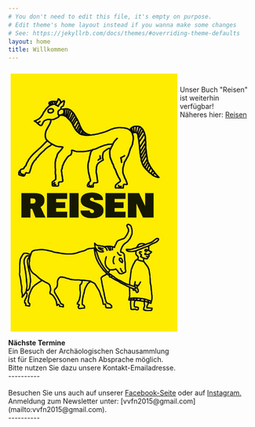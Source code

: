 ```yaml
---
# You don't need to edit this file, it's empty on purpose.
# Edit theme's home layout instead if you wanna make some changes
# See: https://jekyllrb.com/docs/themes/#overriding-theme-defaults
layout: home
title: Willkommen
---
```


<!-- <p><img src="images/Archivgebaeude.jpg" border="0" width="340" style="margin-top: 10px; margin-left: 5px; margin-right: 5px; float: left;" /> -->
<p><img src="images/VVFNeV zum Keltenjahr.JPG" border="0" width="340" style="margin-top: 10px; margin-left: 5px; margin-right: 5px; float: left;" />
<p style="float:right"><strong>Nächste Termine</strong><br/>
  Ein Besuch der Archäologischen Schausammlung <br />
  ist für Einzelpersonen nach Absprache möglich.<br />
Bitte nutzen Sie dazu unsere Kontakt-Emailadresse.<br />
  ---------- <br/>
<br />
Besuchen Sie uns auch auf unserer <a href="https://www.facebook.com/vorgeschichte.niddertal/">Facebook-Seite</a> oder auf <a href="https://www.instagram.com/vorgeschichte_niddertal/">Instagram.</a><br />
Anmeldung zum Newsletter unter: [vvfn2015@gmail.com](mailto:vvfn2015@gmail.com).<br />
  ---------- <br/>
<br />
  &emsp;<br />
  

&emsp;<br />
&emsp;<br />
Unser Buch "Reisen" ist weiterhin<br />
verfügbar!<br/>
Näheres hier: <a href="https://vvfn.github.io/vvfn/aktuell/2022/01/28/PM-keltenjahr.html">Reisen</a><br />
                   </p></p>

<!--Vom Nidderauer Rathaus aus fahren Sie Richtung Friedberg immer geradeaus, im Stadtteil Heldenbergen nach dem Wolle-Laden rechts in die Mittelstraße, nach etwa 100 Metern biegen Sie links in die Hofeinfahrt auf das Gelände „Mittelburg“. Vor dem Archivgebäude stehen drei Parkplätze zur Verfügung. Weitere Parkplätze befinden sich am „Hessischen Hof“, von dort führt eine Treppe hinunter auf das Mittelburg-Gelände.
Zu Fuß gehen Sie an der Nidder entlang nach Heldenbergen, durch die Mühlstraße, unterhalb des Schlosses der Familie Leonhardi vorbei und immer geradeaus über die Bahnhofstraße in die Untergasse. Von dort führt ein Fußweg hinter einem Friseurgeschäft links auf das Mittelburggelände. 
**Mittelburggelände unterhalb „Hessischer Hof“**  
![Archivgebaeude](/images/Archivgebaeude.jpg)


-->
